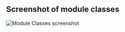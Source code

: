Screenshot of module classes
----

![Module Classes screenshot](../data/focus2/images/classes/module-classes.jpg)

